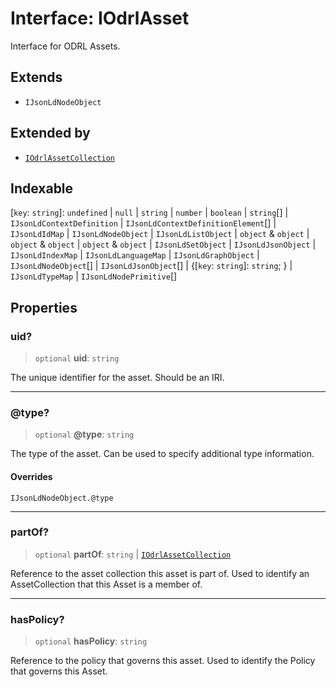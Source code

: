 # Interface: IOdrlAsset

Interface for ODRL Assets.

## Extends

- `IJsonLdNodeObject`

## Extended by

- [`IOdrlAssetCollection`](IOdrlAssetCollection.md)

## Indexable

\[`key`: `string`\]: `undefined` \| `null` \| `string` \| `number` \| `boolean` \| `string`[] \| `IJsonLdContextDefinition` \| `IJsonLdContextDefinitionElement`[] \| `IJsonLdIdMap` \| `IJsonLdNodeObject` \| `IJsonLdListObject` \| `object` & `object` \| `object` & `object` \| `object` & `object` \| `IJsonLdSetObject` \| `IJsonLdJsonObject` \| `IJsonLdIndexMap` \| `IJsonLdLanguageMap` \| `IJsonLdGraphObject` \| `IJsonLdNodeObject`[] \| `IJsonLdJsonObject`[] \| \{[`key`: `string`]: `string`; \} \| `IJsonLdTypeMap` \| `IJsonLdNodePrimitive`[]

## Properties

### uid?

> `optional` **uid**: `string`

The unique identifier for the asset.
Should be an IRI.

***

### @type?

> `optional` **@type**: `string`

The type of the asset.
Can be used to specify additional type information.

#### Overrides

`IJsonLdNodeObject.@type`

***

### partOf?

> `optional` **partOf**: `string` \| [`IOdrlAssetCollection`](IOdrlAssetCollection.md)

Reference to the asset collection this asset is part of.
Used to identify an AssetCollection that this Asset is a member of.

***

### hasPolicy?

> `optional` **hasPolicy**: `string`

Reference to the policy that governs this asset.
Used to identify the Policy that governs this Asset.
